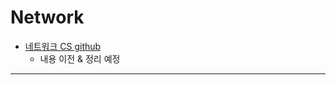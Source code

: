 # Network

- [네트워크 CS github](https://github.com/mintropy/CS/tree/master/Network)
	- 내용 이전 & 정리 예정

---
